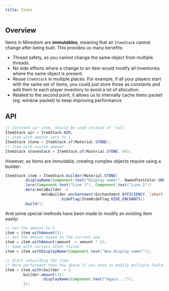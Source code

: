 ```yaml
---
title: Items
---
```


## Overview

Items in Minestom are **immutables**, meaning that an `ItemStack` cannot change after being built. This provides us many benefits:

* Thread safety, as you cannot change the same object from multiple threads.
* No side effects where a change to an item would modify all inventories where the same object is present.
* Reuse `ItemStack` in multiple places. For example, if all your players start with the same set of items, you could just store those as constants and add them to each player inventory to avoid a lot of allocation.
* Related to the second point, it allows us to internally cache items packet (eg: window packet) to keep improving performance

## API

```java
// Constant air item, should be used instead of 'null
ItemStack air = ItemStack.AIR;
// Item with amount sets to 1
ItemStack stone = ItemStack.of(Material.STONE);
// Item with custom amount
ItemStack stoneStack = ItemStack.of(Material.STONE, 64);
```

However, as items are immutable, creating complex objects require using a builder:

```java
ItemStack item = ItemStack.builder(Material.STONE)
        .displayName(Component.text("Display name!", NamedTextColor.GREEN))
        .lore(Component.text("Line 1"), Component.text("Line 2"))
        .meta(metaBuilder ->
                metaBuilder.enchantment(Enchantment.EFFICIENCY, (short) 10)
                        .hideFlag(ItemHideFlag.HIDE_ENCHANTS))
        .build();
```

And some special methods have been made to modify an existing item easily:

```java
// Set the amount to 5
item = item.withAmount(5);
// Set the amount based on the current one
item = item.withAmount(amount -> amount * 2);
// Same with various other fields
item = item.withDisplayName(Component.text("New display name!"));

// Start rebuilding the item
// More performant than the above if you need to modify multiple fields
item = item.with(builder -> {
        builder.amount(32)
                .displayName(Component.text("Again..."));
        });
```
